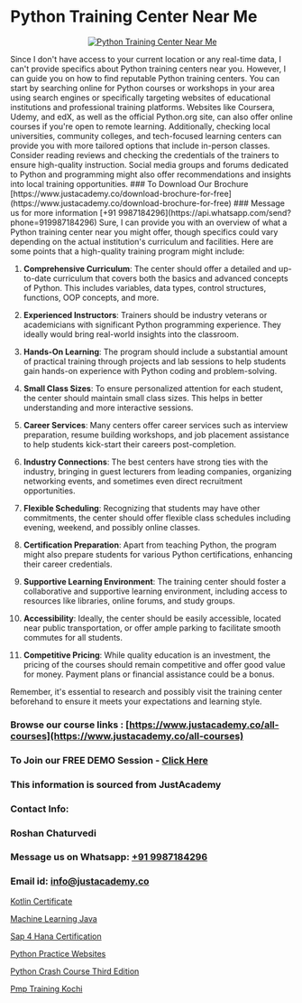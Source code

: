 # Python Training Center Near Me

<p align="center">
  <a href="https://justacademy.co/course-detail/python-training">
    <img src="https://justacademy.co/storage2/course_image/1709713400_course_image.webp" alt="Python Training Center Near Me">
  </a>
</p>
Since I don't have access to your current location or any real-time data, I can't provide specifics about Python training centers near you. However, I can guide you on how to find reputable Python training centers. You can start by searching online for Python courses or workshops in your area using search engines or specifically targeting websites of educational institutions and professional training platforms. Websites like Coursera, Udemy, and edX, as well as the official Python.org site, can also offer online courses if you're open to remote learning. Additionally, checking local universities, community colleges, and tech-focused learning centers can provide you with more tailored options that include in-person classes. Consider reading reviews and checking the credentials of the trainers to ensure high-quality instruction. Social media groups and forums dedicated to Python and programming might also offer recommendations and insights into local training opportunities.
### To Download Our Brochure [https://www.justacademy.co/download-brochure-for-free](https://www.justacademy.co/download-brochure-for-free)
### Message us for more information [+91 9987184296](https://api.whatsapp.com/send?phone=919987184296)
Sure, I can provide you with an overview of what a Python training center near you might offer, though specifics could vary depending on the actual institution's curriculum and facilities. Here are some points that a high-quality training program might include:

1) **Comprehensive Curriculum**: The center should offer a detailed and up-to-date curriculum that covers both the basics and advanced concepts of Python. This includes variables, data types, control structures, functions, OOP concepts, and more.

2) **Experienced Instructors**: Trainers should be industry veterans or academicians with significant Python programming experience. They ideally would bring real-world insights into the classroom.

3) **Hands-On Learning**: The program should include a substantial amount of practical training through projects and lab sessions to help students gain hands-on experience with Python coding and problem-solving.

4) **Small Class Sizes**: To ensure personalized attention for each student, the center should maintain small class sizes. This helps in better understanding and more interactive sessions.

5) **Career Services**: Many centers offer career services such as interview preparation, resume building workshops, and job placement assistance to help students kick-start their careers post-completion.

6) **Industry Connections**: The best centers have strong ties with the industry, bringing in guest lecturers from leading companies, organizing networking events, and sometimes even direct recruitment opportunities.

7) **Flexible Scheduling**: Recognizing that students may have other commitments, the center should offer flexible class schedules including evening, weekend, and possibly online classes.

8) **Certification Preparation**: Apart from teaching Python, the program might also prepare students for various Python certifications, enhancing their career credentials.

9) **Supportive Learning Environment**: The training center should foster a collaborative and supportive learning environment, including access to resources like libraries, online forums, and study groups.

10) **Accessibility**: Ideally, the center should be easily accessible, located near public transportation, or offer ample parking to facilitate smooth commutes for all students.

11) **Competitive Pricing**: While quality education is an investment, the pricing of the courses should remain competitive and offer good value for money. Payment plans or financial assistance could be a bonus.

Remember, it's essential to research and possibly visit the training center beforehand to ensure it meets your expectations and learning style.

### Browse our course links : [https://www.justacademy.co/all-courses](https://www.justacademy.co/all-courses) 
### To Join our FREE DEMO Session - [Click Here](https://www.justacademy.co/register-for-course-demo)


### This information is sourced from JustAcademy
### Contact Info:
### Roshan Chaturvedi
### Message us on Whatsapp: [+91 9987184296](https://api.whatsapp.com/send?phone=919987184296)
### Email id: [info@justacademy.co](mailto:info@justacademy.co)
                
[Kotlin Certificate](https://www.linkedin.com/pulse/kotlin-certificate-software-training-mountain-view-nf0if/)

[Machine Learning Java](https://www.linkedin.com/pulse/machine-learning-java-justacademy-birmingham-kjl1f?trackingId=R9Vpo1BpLIDs6FLl3x%2FXBw%3D%3D&lipi=urn%3Ali%3Apage%3Ad_flagship3_company_admin%3BVLUv9mnMT2aZOSnk9lhqAw%3D%3D)

[Sap 4 Hana Certification](https://medium.com/@ranemanish460/sap-4-hana-certification-cb71d7173fd7)

[Python Practice Websites](https://medium.com/@mahi3106/python-practice-websites-56faf0404e07)

[Python Crash Course Third Edition](https://justacademyin.github.io/justacademy/python-crash-course-third-edition)

[Pmp Training Kochi](https://justacademyin.github.io/justacademy/pmp-training-kochi)

